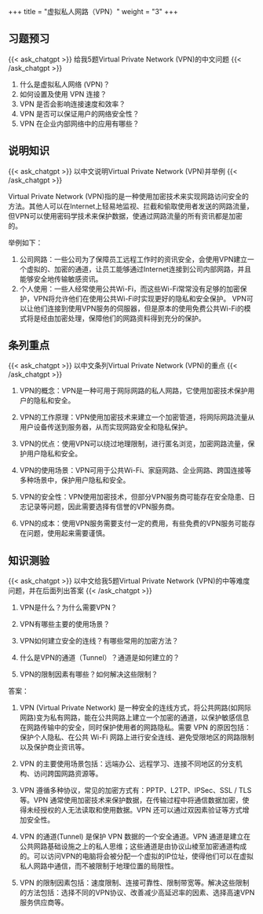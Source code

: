 +++
title = "虚拟私人网路（VPN）"
weight = "3"
+++
## 习题预习
{{< ask_chatgpt >}}
给我5题Virtual Private Network (VPN)的中文问题
{{< /ask_chatgpt >}}



1. 什么是虚拟私人网络 (VPN)？
2. 如何设置及使用 VPN 连接？
3. VPN 是否会影响连接速度和效率？
4. VPN 是否可以保证用户的网络安全性？
5. VPN 在企业内部网络中的应用有哪些？   

## 说明知识
{{< ask_chatgpt >}}
以中文说明Virtual Private Network (VPN)并举例
{{< /ask_chatgpt >}}



Virtual Private Network (VPN)指的是一种使用加密技术来实现网路访问安全的方法。其他人可以在Internet上轻易地监视、拦截和偷取使用者发送的网路流量，但VPN可以使用密码学技术来保护数据，使通过网路流量的所有资讯都是加密的。

举例如下：
1. 公司网路：一些公司为了保障员工远程工作时的资讯安全，会使用VPN建立一个虚拟的、加密的通道，让员工能够通过Internet连接到公司内部网路，并且能够安全地传输敏感资讯。
2. 个人使用：一些人经常使用公共Wi-Fi，而这些Wi-Fi常常没有足够的加密保护，VPN将允许他们在使用公共Wi-Fi时实现更好的隐私和安全保护。 VPN可以让他们连接到使用VPN服务的伺服器，但是原本的使用免费公共Wi-Fi的模式将是经由加密处理，保障他们的网路资料得到充分的保护。   

## 条列重点
{{< ask_chatgpt >}}
以中文条列Virtual Private Network (VPN)的重点
{{< /ask_chatgpt >}}



1. VPN的概念：VPN是一种可用于网际网路的私人网路，它使用加密技术保护用户的隐私和安全。

2. VPN的工作原理：VPN使用加密技术来建立一个加密管道，将网际网路流量从用户设备传送到服务器，从而实现网路安全和隐私保护。

3. VPN的优点：使用VPN可以绕过地理限制，进行匿名浏览，加密网路流量，保护用户隐私和安全。

4. VPN的使用场景：VPN可用于公共Wi-Fi、家庭网路、企业网路、跨国连接等多种场景中，保护用户隐私和安全。

5. VPN的安全性：VPN使用加密技术，但部分VPN服务商可能存在安全隐患、日志记录等问题，因此需要选择有信誉的VPN服务商。

6. VPN的成本：使用VPN服务需要支付一定的费用，有些免费的VPN服务可能存在问题，使用起来需要谨慎。   

## 知识测验
{{< ask_chatgpt >}}
以中文给我5题Virtual Private Network (VPN)的中等难度问题，并在后面列出答案
{{< /ask_chatgpt >}}



1. VPN是什么？为什么需要VPN？

2. VPN有哪些主要的使用场景？

3. VPN如何建立安全的连线？有哪些常用的加密方法？

4. 什么是VPN的通道（Tunnel）？通道是如何建立的？

5. VPN的限制因素有哪些？如何解决这些限制？


答案：

1. VPN (Virtual Private Network) 是一种安全的连线方式，将公共网路(如网际网路)变为私有网路，能在公共网路上建立一个加密的通道，以保护敏感信息在网路传输中的安全，同时保护使用者的网路隐私。需要 VPN 的原因包括：保护个人隐私、在公共 Wi-Fi 网路上进行安全连线、避免受限地区的网路限制以及保护商业资讯等。

2. VPN 的主要使用场景包括：远端办公、远程学习、连接不同地区的分支机构、访问跨国网路资源等。

3. VPN 遵循多种协议，常见的加密方式有：PPTP、L2TP、IPSec、SSL / TLS 等。VPN 通常使用加密技术来保护数据，在传输过程中将通信数据加密，使得未经授权的人无法读取和使用数据。VPN 还可以通过双因素验证等方式增加安全性。


4. VPN 的通道(Tunnel) 是保护 VPN 数据的一个安全通道。VPN 通道是建立在公共网路基础设施之上的私人思维；这些通道是由协议山棱至加密通道构成的。可以访问VPN的电脑将会被分配一个虚拟的IP位址，使得他们可以在虚拟私人网路中通信，而不被限制于地理位置的局限性。

5. VPN 的限制因素包括：速度限制、连接可靠性、限制带宽等。解决这些限制的方法包括：选择不同的VPN协议、改善减少高延迟率的因素、选择高速VPN服务供应商等。   

